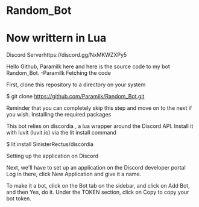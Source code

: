 # Random_Bot
# Now writtern in Lua


Discord Serverhttps://discord.gg/NxMKWZXPy5



Hello Github, Paramilk here and here is the source code to my bot Random_Bot.
-Paramilk
Fetching the code

First, clone this repository to a directory on your system

$ git clone https://github.com/Paramilk/Random_Bot.git

Reminder that you can completely skip this step and move on to the next if you wish.
Installing the required packages

This bot relies on discordia , a lua wrapper around the Discord API. Install it with luvit (luvit.io) via the lit install command

$ lit install SinisterRectus/discordia

Setting up the application on Discord

Next, we'll have to set up an application on the Discord developer portal
Log in there, click New Application and give it a name.

To make it a bot, click on the Bot tab on the sidebar, and click on Add Bot, and then Yes, do it.
Under the TOKEN section, click on Copy to copy your bot token.
